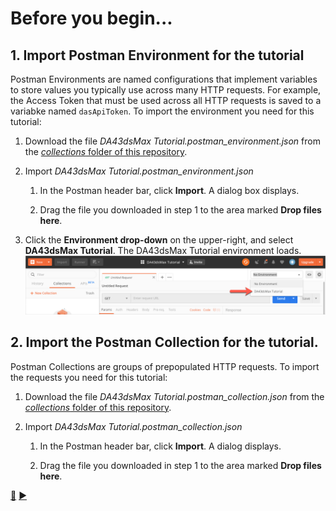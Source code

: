 # Before you begin...

## 1. Import Postman Environment for the tutorial

Postman Environments are named configurations that implement variables to store values you typically use across many HTTP requests. For example, the Access Token that must be used across all HTTP requests is saved to a variabke named `dasApiToken`. To import the environment you need for this tutorial:

1. Download the file *DA43dsMax Tutorial.postman_environment.json* from the [*collections* folder of this repository](../collections).

2. Import *DA43dsMax Tutorial.postman_environment.json*

    1. In the Postman header bar, click **Import**. A dialog box displays.

    2. Drag the file you downloaded in step 1 to the area marked **Drop files here**.

3. Click the **Environment drop-down** on the upper-right, and select **DA43dsMax Tutorial**. The DA43dsMax Tutorial environment loads.
   ![Postman Environment drop-down](../images/postman_environment_dropdown.png "Postman Environment drop-down")

## 2. Import the Postman Collection for the tutorial.

Postman Collections are groups of prepopulated HTTP requests. To import the requests you need for this tutorial:

1. Download the file *DA43dsMax Tutorial.postman_collection.json* from the [*collections* folder of this repository](../collections).

2. Import *DA43dsMax Tutorial.postman_collection.json*

    1. In the Postman header bar, click **Import**. A dialog displays.

    2. Drag the file you downloaded in step 1 to the area marked **Drop files here**.


[:arrow_up_small:](../readme.md)  [:arrow_forward:](task-1.md)

